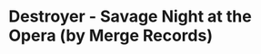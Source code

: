 <!--
id: 11075097372
link: http://tumblr.atmos.org/post/11075097372/destroyer-savage-night-at-the-opera-by-merge
slug: destroyer-savage-night-at-the-opera-by-merge
date: Wed Oct 05 2011 15:18:46 GMT-0700 (PDT)
publish: 2011-10-05
tags: 
title: Destroyer - Savage Night at the Opera (by Merge Records)
-->


Destroyer - Savage Night at the Opera (by Merge Records)
========================================================



